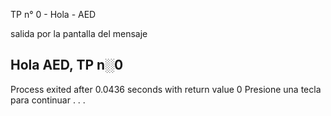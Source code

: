 TP n° 0 - Hola - AED


salida por la pantalla del mensaje



Hola AED, TP n░0
--------------------------------
Process exited after 0.0436 seconds with return value 0
Presione una tecla para continuar . . .
